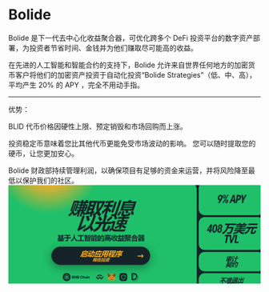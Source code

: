 # Bolide

<p>Bolide 是下一代去中心化收益聚合器，可优化跨多个 DeFi 投资平台的数字资产部署，为投资者节省时间、金钱并为他们赚取尽可能高的收益。&nbsp;</p>
<p>在先进的人工智能和智能合约的支持下，Bolide 允许来自世界任何地方的加密货币客户将他们的加密资产投资于自动化投资“Bolide Strategies”（低、中、高），平均产生 20% 的 APY ，完全不用动手指。</p>

---

优势：

BLID 代币价格因硬性上限、预定销毁和市场回购而上涨。

投资稳定币意味着您比其他代币更能免受市场波动的影响。 您可以随时提取您的硬币，让您更加安心。

Bolide 财政部持续管理利润，以确保项目有足够的资金来运营，并将风险降至最低以保护我们的社区。![a](a.png)
